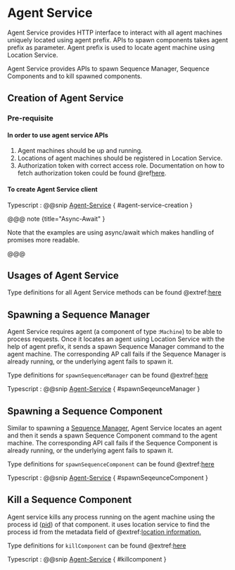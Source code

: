# Agent Service

Agent Service provides HTTP interface to interact with all agent machines uniquely located using agent prefix.
APIs to spawn components takes agent prefix as parameter. Agent prefix is used to locate agent machine using Location Service.

Agent Service provides APIs to spawn Sequence Manager, Sequence Components and to kill spawned components.

## Creation of Agent Service

### Pre-requisite

#### In order to use agent service APIs

  1. Agent machines should be up and running.
  1. Locations of agent machines should be registered in Location Service.
  1. Authorization token with correct access role.
     Documentation on how to fetch authorization token could be found @ref[here](../aas/auth-components.md).

#### To create Agent Service client

Typescript
:   @@snip [Agent-Service](../../../../example/src/documentation/agent/AgentServiceExamples.ts) { #agent-service-creation }

@@@ note {title="Async-Await" }

Note that the examples are using async/await which makes handling of promises more readable.

@@@

## Usages of Agent Service

Type definitions for all Agent Service methods can be found @extref:[here](ts-docs:interfaces/clients.agentservice.html)

## Spawning a Sequence Manager

Agent Service requires agent (a component of type :`Machine`) to be able to process requests. Once it locates an agent using Location Service with the help of agent prefix, it sends a spawn Sequence Manager command to the agent machine.
The corresponding AP call fails if the Sequence Manager is already running, or the underlying agent fails to spawn it.

Type definitions for `spawnSequenceManager` can be found @extref:[here](ts-docs:interfaces/clients.agentservice.html#spawnsequencemanager)

Typescript
:   @@snip [Agent-Service](../../../../example/src/documentation/agent/AgentServiceExamples.ts) { #spawnSeqeunceManager }

## Spawning a Sequence Component

Similar to spawning a [Sequence Manager](#spawning-a-sequence-manager), Agent Service locates an agent and then it sends a spawn Sequence Component command to the agent machine.
The corresponding API call fails if the Sequence Component is already running, or the underlying agent fails to spawn it.

Type definitions for `spawnSequenceComponent` can be found @extref:[here](ts-docs:interfaces/clients.agentservice.html#spawnsequencecomponent)

Typescript
:   @@snip [Agent-Service](../../../../example/src/documentation/agent/AgentServiceExamples.ts) { #spawnSeqeunceComponent }

## Kill a Sequence Component

Agent service kills any process running on the agent machine using the process id ([pid](https://www.computerhope.com/jargon/p/pid.htm)) of that component. it uses location service to find the process id from the metadata field of @extref:[location information.](ts-docs:modules/models.html#location)

Type definitions for `killComponent` can be found @extref:[here](ts-docs:interfaces/clients.agentservice.html#killcomponent)

Typescript
:   @@snip [Agent-Service](../../../../example/src/documentation/agent/AgentServiceExamples.ts) { #killcomponent }
